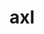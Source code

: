 ---
title: "axl"
layout: cache
categories: [package, develop-2023-12-10]
meta: {"versions": ["0.7.1", "0.8.0"], "compilers": ["cce@=15.0.1", "gcc@=10.3.0", "gcc@=11.1.0", "gcc@=11.4.0", "gcc@=7.5.0", "gcc@=9.4.0", "oneapi@=2023.2.0"], "oss": ["rhel8", "sle_hpc15", "ubuntu18.04", "ubuntu20.04"], "platforms": ["linux"], "targets": ["neoverse_v1", "ppc64le", "x86_64_v3", "x86_64_v4", "zen4"], "stacks": ["data-vis-sdk", "e4s", "e4s-cray-rhel", "e4s-cray-sles", "e4s-neoverse_v1", "e4s-oneapi", "e4s-power", "radiuss", "root"], "num_specs": 14, "num_specs_by_stack": {"e4s-cray-rhel": 1, "root": 14, "e4s-cray-sles": 1, "radiuss": 1, "e4s-neoverse_v1": 2, "e4s-power": 2, "data-vis-sdk": 2, "e4s": 3, "e4s-oneapi": 2}}
spec_details: [{"hash": "f2cdyrmovusmdh2dzltyzi2pcfyutxuj", "compiler": "cce@=15.0.1", "versions": ["0.8.0"], "os": "rhel8", "platform": "linux", "target": "zen4", "variants": ["async_api=daemon", "+bbapi", "~bbapi_fallback", "build_system=cmake", "build_type=Release", "~dw", "generator=make", "~ipo", "+pthreads", "+shared"], "stacks": ["e4s-cray-rhel", "root"], "size": "-", "tarball": "https://binaries.spack.io/develop-2023-12-10/build_cache/linux-rhel8-zen4/cce-15.0.1/axl-0.8.0/linux-rhel8-zen4-cce-15.0.1-axl-0.8.0-f2cdyrmovusmdh2dzltyzi2pcfyutxuj.spack"}, {"hash": "4bpv7kxthmpr2tifxuviyfbyqqsrgveh", "compiler": "gcc@=10.3.0", "versions": ["0.8.0"], "os": "sle_hpc15", "platform": "linux", "target": "x86_64_v4", "variants": ["async_api=daemon", "+bbapi", "~bbapi_fallback", "build_system=cmake", "build_type=Release", "~dw", "generator=make", "~ipo", "+pthreads", "+shared"], "stacks": ["e4s-cray-sles", "root"], "size": "-", "tarball": "https://binaries.spack.io/develop-2023-12-10/build_cache/linux-sle_hpc15-x86_64_v4/gcc-10.3.0/axl-0.8.0/linux-sle_hpc15-x86_64_v4-gcc-10.3.0-axl-0.8.0-4bpv7kxthmpr2tifxuviyfbyqqsrgveh.spack"}, {"hash": "rvcmhgncmcnhbmjp2mr2rsb6r4z3u3t4", "compiler": "gcc@=7.5.0", "versions": ["0.7.1"], "os": "ubuntu18.04", "platform": "linux", "target": "x86_64_v3", "variants": ["async_api=daemon", "+bbapi", "~bbapi_fallback", "build_system=cmake", "build_type=Release", "~dw", "generator=make", "~ipo", "+pthreads", "+shared"], "stacks": ["root", "radiuss"], "size": "-", "tarball": "https://binaries.spack.io/develop-2023-12-10/build_cache/linux-ubuntu18.04-x86_64_v3/gcc-7.5.0/axl-0.7.1/linux-ubuntu18.04-x86_64_v3-gcc-7.5.0-axl-0.7.1-rvcmhgncmcnhbmjp2mr2rsb6r4z3u3t4.spack"}, {"hash": "rrmzvvyxsodjrt2iwbr5kgx77bqre663", "compiler": "gcc@=11.4.0", "versions": ["0.8.0"], "os": "ubuntu20.04", "platform": "linux", "target": "neoverse_v1", "variants": ["async_api=daemon", "+bbapi", "~bbapi_fallback", "build_system=cmake", "build_type=Release", "~dw", "generator=make", "~ipo", "+pthreads", "+shared"], "stacks": ["root", "e4s-neoverse_v1"], "size": "-", "tarball": "https://binaries.spack.io/develop-2023-12-10/build_cache/linux-ubuntu20.04-neoverse_v1/gcc-11.4.0/axl-0.8.0/linux-ubuntu20.04-neoverse_v1-gcc-11.4.0-axl-0.8.0-rrmzvvyxsodjrt2iwbr5kgx77bqre663.spack"}, {"hash": "x4pderglfv27ju2cmsllnxnhem6352eg", "compiler": "gcc@=11.4.0", "versions": ["0.7.1"], "os": "ubuntu20.04", "platform": "linux", "target": "neoverse_v1", "variants": ["async_api=daemon", "+bbapi", "~bbapi_fallback", "build_system=cmake", "build_type=Release", "~dw", "generator=make", "~ipo", "+pthreads", "+shared"], "stacks": ["root", "e4s-neoverse_v1"], "size": "-", "tarball": "https://binaries.spack.io/develop-2023-12-10/build_cache/linux-ubuntu20.04-neoverse_v1/gcc-11.4.0/axl-0.7.1/linux-ubuntu20.04-neoverse_v1-gcc-11.4.0-axl-0.7.1-x4pderglfv27ju2cmsllnxnhem6352eg.spack"}, {"hash": "jgactss6ygduilvazjokhz7ee6n4mbcd", "compiler": "gcc@=9.4.0", "versions": ["0.7.1"], "os": "ubuntu20.04", "platform": "linux", "target": "ppc64le", "variants": ["async_api=daemon", "+bbapi", "~bbapi_fallback", "build_system=cmake", "build_type=Release", "~dw", "generator=make", "~ipo", "+pthreads", "+shared"], "stacks": ["root", "e4s-power"], "size": "-", "tarball": "https://binaries.spack.io/develop-2023-12-10/build_cache/linux-ubuntu20.04-ppc64le/gcc-9.4.0/axl-0.7.1/linux-ubuntu20.04-ppc64le-gcc-9.4.0-axl-0.7.1-jgactss6ygduilvazjokhz7ee6n4mbcd.spack"}, {"hash": "dmp464565pomx5qk2536gdeptp5ot2xu", "compiler": "gcc@=9.4.0", "versions": ["0.8.0"], "os": "ubuntu20.04", "platform": "linux", "target": "ppc64le", "variants": ["async_api=daemon", "+bbapi", "~bbapi_fallback", "build_system=cmake", "build_type=Release", "~dw", "generator=make", "~ipo", "+pthreads", "+shared"], "stacks": ["root", "e4s-power"], "size": "-", "tarball": "https://binaries.spack.io/develop-2023-12-10/build_cache/linux-ubuntu20.04-ppc64le/gcc-9.4.0/axl-0.8.0/linux-ubuntu20.04-ppc64le-gcc-9.4.0-axl-0.8.0-dmp464565pomx5qk2536gdeptp5ot2xu.spack"}, {"hash": "hsvukvjayq3fmb4rddbmt6zyrd35fawq", "compiler": "gcc@=11.1.0", "versions": ["0.8.0"], "os": "ubuntu20.04", "platform": "linux", "target": "x86_64_v3", "variants": ["async_api=daemon", "+bbapi", "~bbapi_fallback", "build_system=cmake", "build_type=Release", "~dw", "generator=make", "~ipo", "+pthreads", "+shared"], "stacks": ["data-vis-sdk", "root"], "size": "-", "tarball": "https://binaries.spack.io/develop-2023-12-10/build_cache/linux-ubuntu20.04-x86_64_v3/gcc-11.1.0/axl-0.8.0/linux-ubuntu20.04-x86_64_v3-gcc-11.1.0-axl-0.8.0-hsvukvjayq3fmb4rddbmt6zyrd35fawq.spack"}, {"hash": "m2ipuwadky6glty7knzbbzv2cej6qxf4", "compiler": "gcc@=11.1.0", "versions": ["0.8.0"], "os": "ubuntu20.04", "platform": "linux", "target": "x86_64_v3", "variants": ["async_api=daemon", "+bbapi", "~bbapi_fallback", "build_system=cmake", "build_type=Release", "~dw", "generator=make", "~ipo", "+pthreads", "+shared"], "stacks": ["data-vis-sdk", "root"], "size": "-", "tarball": "https://binaries.spack.io/develop-2023-12-10/build_cache/linux-ubuntu20.04-x86_64_v3/gcc-11.1.0/axl-0.8.0/linux-ubuntu20.04-x86_64_v3-gcc-11.1.0-axl-0.8.0-m2ipuwadky6glty7knzbbzv2cej6qxf4.spack"}, {"hash": "eu4bmtqthndgxstintwuky4a6hj55a2y", "compiler": "gcc@=11.4.0", "versions": ["0.8.0"], "os": "ubuntu20.04", "platform": "linux", "target": "x86_64_v3", "variants": ["async_api=daemon", "+bbapi", "~bbapi_fallback", "build_system=cmake", "build_type=Release", "~dw", "generator=make", "~ipo", "+pthreads", "+shared"], "stacks": ["root", "e4s"], "size": "-", "tarball": "https://binaries.spack.io/develop-2023-12-10/build_cache/linux-ubuntu20.04-x86_64_v3/gcc-11.4.0/axl-0.8.0/linux-ubuntu20.04-x86_64_v3-gcc-11.4.0-axl-0.8.0-eu4bmtqthndgxstintwuky4a6hj55a2y.spack"}, {"hash": "dx2kjxw2z2mk3vwjoetv6x2v6slnzhak", "compiler": "gcc@=11.4.0", "versions": ["0.8.0"], "os": "ubuntu20.04", "platform": "linux", "target": "x86_64_v3", "variants": ["async_api=daemon", "+bbapi", "~bbapi_fallback", "build_system=cmake", "build_type=Release", "~dw", "generator=make", "~ipo", "+pthreads", "+shared"], "stacks": ["root", "e4s"], "size": "-", "tarball": "https://binaries.spack.io/develop-2023-12-10/build_cache/linux-ubuntu20.04-x86_64_v3/gcc-11.4.0/axl-0.8.0/linux-ubuntu20.04-x86_64_v3-gcc-11.4.0-axl-0.8.0-dx2kjxw2z2mk3vwjoetv6x2v6slnzhak.spack"}, {"hash": "2oadqbrmz57tha6q2njfikuwbhnsg5aq", "compiler": "gcc@=11.4.0", "versions": ["0.7.1"], "os": "ubuntu20.04", "platform": "linux", "target": "x86_64_v3", "variants": ["async_api=daemon", "+bbapi", "~bbapi_fallback", "build_system=cmake", "build_type=Release", "~dw", "generator=make", "~ipo", "+pthreads", "+shared"], "stacks": ["root", "e4s"], "size": "-", "tarball": "https://binaries.spack.io/develop-2023-12-10/build_cache/linux-ubuntu20.04-x86_64_v3/gcc-11.4.0/axl-0.7.1/linux-ubuntu20.04-x86_64_v3-gcc-11.4.0-axl-0.7.1-2oadqbrmz57tha6q2njfikuwbhnsg5aq.spack"}, {"hash": "ho6lr33kw4fzb5vi4roycm4njwo77ld6", "compiler": "oneapi@=2023.2.0", "versions": ["0.7.1"], "os": "ubuntu20.04", "platform": "linux", "target": "x86_64_v3", "variants": ["async_api=daemon", "+bbapi", "~bbapi_fallback", "build_system=cmake", "build_type=Release", "~dw", "generator=make", "~ipo", "+pthreads", "+shared"], "stacks": ["root", "e4s-oneapi"], "size": "-", "tarball": "https://binaries.spack.io/develop-2023-12-10/build_cache/linux-ubuntu20.04-x86_64_v3/oneapi-2023.2.0/axl-0.7.1/linux-ubuntu20.04-x86_64_v3-oneapi-2023.2.0-axl-0.7.1-ho6lr33kw4fzb5vi4roycm4njwo77ld6.spack"}, {"hash": "rtnb55mkn7a5uggdu3r3djsj6za4iymd", "compiler": "oneapi@=2023.2.0", "versions": ["0.8.0"], "os": "ubuntu20.04", "platform": "linux", "target": "x86_64_v3", "variants": ["async_api=daemon", "+bbapi", "~bbapi_fallback", "build_system=cmake", "build_type=Release", "~dw", "generator=make", "~ipo", "+pthreads", "+shared"], "stacks": ["root", "e4s-oneapi"], "size": "-", "tarball": "https://binaries.spack.io/develop-2023-12-10/build_cache/linux-ubuntu20.04-x86_64_v3/oneapi-2023.2.0/axl-0.8.0/linux-ubuntu20.04-x86_64_v3-oneapi-2023.2.0-axl-0.8.0-rtnb55mkn7a5uggdu3r3djsj6za4iymd.spack"}]
---